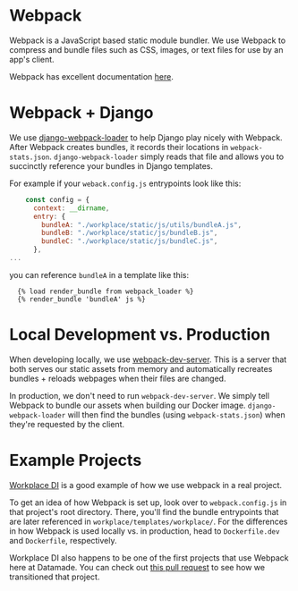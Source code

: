 # Webpack

Webpack is a JavaScript based static module bundler. We use Webpack to compress and bundle files such as CSS, images, or text files for use by an app's client.

Webpack has excellent documentation [here](https://webpack.js.org/concepts/).

# Webpack + Django

We use [django-webpack-loader](https://github.com/django-webpack/django-webpack-loader) to help Django play nicely with Webpack.  After Webpack creates bundles, it records their locations in `webpack-stats.json`. `django-webpack-loader` simply reads that file and allows you to succinctly reference your bundles in Django templates.

For example if your `weback.config.js` entrypoints look like this:

```js
    const config = {
      context: __dirname,
      entry: {
        bundleA: "./workplace/static/js/utils/bundleA.js",
        bundleB: "./workplace/static/js/bundleB.js",
        bundleC: "./workplace/static/js/bundleC.js",
      },
...
```

you can reference `bundleA` in a template like this:

```
  {% load render_bundle from webpack_loader %}
  {% render_bundle 'bundleA' js %}
```

# Local Development vs. Production

When developing locally, we use [webpack-dev-server](https://webpack.js.org/configuration/dev-server/). This is a server that both serves our static assets from memory and automatically recreates bundles + reloads webpages when their files are changed.

In production, we don't need to run `webpack-dev-server`. We simply tell Webpack to bundle our assets when building our Docker image. `django-webpack-loader` will then find the bundles (using `webpack-stats.json`) when they're requested by the client.


# Example Projects

[Workplace DI](https://github.com/datamade/workplace-di/) is a good example of how we use webpack in a real project.

To get an idea of how Webpack is set up, look over to `webpack.config.js` in that project's root directory. There, you'll find the bundle entrypoints that are later referenced in `workplace/templates/workplace/`. For the differences in how Webpack is used locally vs. in production, head to `Dockerfile.dev` and `Dockerfile`, respectively.

Workplace DI also happens to be one of the first projects that use Webpack here at Datamade. You can check out [this pull request](https://github.com/datamade/how-to/pull/349) to see how we transitioned that project.

